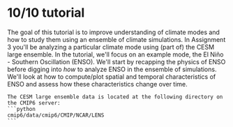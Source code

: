 # 10/10 tutorial

The goal of this tutorial is to improve understanding of climate modes and how to study them using an ensemble of climate simulations. In Assignment 3 you'll be analyzing a particular climate mode using (part of) the CESM large ensemble. In the tutorial, we'll focus on an example mode, the El Niño - Southern Oscillation (ENSO). We'll start by recapping the physics of ENSO before digging into *how* to analyze ENSO in the ensemble of simulations. We'll look at how to compute/plot spatial and temporal characteristics of ENSO and assess how these characteristics change over time.  

````{note}
The CESM large ensemble data is located at the following directory on the CMIP6 server:
```python
cmip6/data/cmip6/CMIP/NCAR/LENS
```
````


```{tableofcontents}
```
